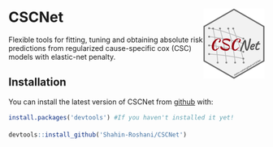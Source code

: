 
<!-- README.md is generated from README.Rmd. Please edit that file -->

# CSCNet <img src="man/figures/logo.png" align="right" height="139" />

<!-- badges: start -->
<!-- badges: end -->

Flexible tools for fitting, tuning and obtaining absolute risk
predictions from regularized cause-specific cox (CSC) models with
elastic-net penalty.

## Installation

You can install the latest version of CSCNet from
[github](https://github.com) with:

``` r
install.packages('devtools') #If you haven't installed it yet!

devtools::install_github('Shahin-Roshani/CSCNet')
```
